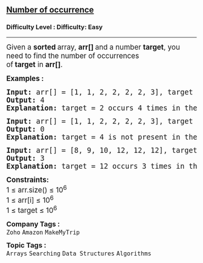 <h2><a href="https://www.geeksforgeeks.org/problems/number-of-occurrence2259/1?page=2&status=unsolved&sortBy=submissions">Number of occurrence</a></h2><h3>Difficulty Level : Difficulty: Easy</h3><hr><div class="problems_problem_content__Xm_eO"><p><span style="font-size: 14pt;">Given a&nbsp;<strong>sorted&nbsp;</strong>array, <strong>arr[] </strong>and a number&nbsp;<strong>target</strong>, you need to find the number of occurrences of<strong>&nbsp;target</strong>&nbsp;in&nbsp;<strong>arr[]</strong>.&nbsp;</span></p>
<p><span style="font-size: 14pt;"><strong>Examples :</strong></span></p>
<pre><span style="font-size: 14pt;"><strong>Input: </strong>arr[] = [1, 1, 2, 2, 2, 2, 3], target = 2
<strong>Output:</strong> 4
<strong>Explanation:</strong> target = 2 occurs 4 times in the given array so the output is 4.</span></pre>
<pre><span style="font-size: 14pt;"><strong>Input:</strong> arr[] = [1, 1, 2, 2, 2, 2, 3], target = 4
<strong>Output:</strong> 0
<strong>Explanation:</strong> target = 4 is not present in the given array so the output is 0.<br></span></pre>
<pre><span style="font-size: 14pt;"><strong>Input:</strong> arr[] = [8, 9, 10, 12, 12, 12], target = 12
<strong>Output:</strong> 3
<strong>Explanation:</strong> target = 12 occurs 3 times in the given array so the output is 3.</span></pre>
<p><span style="font-size: 14pt;"><strong>Constraints:</strong><br>1 ≤ arr.size() ≤ 10<sup>6</sup><br>1 ≤ arr[i] ≤ 10<sup>6</sup><br>1 ≤ target ≤ 10<sup>6</sup></span></p></div><p><span style=font-size:18px><strong>Company Tags : </strong><br><code>Zoho</code>&nbsp;<code>Amazon</code>&nbsp;<code>MakeMyTrip</code>&nbsp;<br><p><span style=font-size:18px><strong>Topic Tags : </strong><br><code>Arrays</code>&nbsp;<code>Searching</code>&nbsp;<code>Data Structures</code>&nbsp;<code>Algorithms</code>&nbsp;